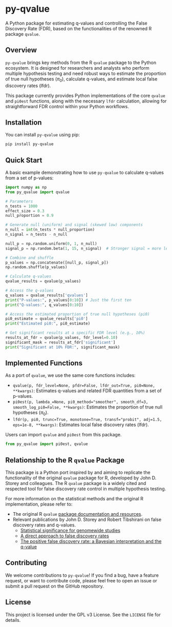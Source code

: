 # py-qvalue

A Python package for estimating q-values and controlling the False Discovery
Rate (FDR), based on the functionalities of the renowned R package `qvalue`.

## Overview

`py-qvalue` brings key methods from the R `qvalue` package to the Python
ecosystem. It is designed for researchers and analysts who perform multiple
hypothesis testing and need robust ways to estimate the proportion of true null
hypotheses ($\pi_0$), calculate q-values, and estimate local false discovery
rates (lfdr).

This package currently provides Python implementations of the core `qvalue` and
`pi0est` functions, along with the necessary `lfdr` calculation, allowing for
straightforward FDR control within your Python workflows.

## Installation

You can install `py-qvalue` using pip:

```bash
pip install py-qvalue
```

## Quick Start

A basic example demonstrating how to use `py-qvalue` to calculate
q-values from a set of p-values:

```python
import numpy as np
from py_qvalue import qvalue

# Parameters
n_tests = 1000
effect_size = 0.3
null_proportion = 0.9

# Generate null (uniform) and signal (skewed low) components
n_null = int(n_tests * null_proportion)
n_signal = n_tests - n_null

null_p = np.random.uniform(0, 1, n_null)
signal_p = np.random.beta(1, 15, n_signal)  # Stronger signal = more left skew

# Combine and shuffle
p_values = np.concatenate([null_p, signal_p])
np.random.shuffle(p_values)

# Calculate q-values
qvalue_results = qvalue(p_values)

# Access the q-values
q_values = qvalue_results['qvalues']
print("P-values:", p_values[0:10]) # Just the first ten
print("Q-values:", q_values[0:10])

# Access the estimated proportion of true null hypotheses (pi0)
pi0_estimate = qvalue_results['pi0']
print("Estimated pi0:", pi0_estimate)

# Get significant results at a specific FDR level (e.g., 10%)
results_at_fdr = qvalue(p_values, fdr_level=0.10)
significant_mask = results_at_fdr['significant']
print("Significant at 10% FDR:", significant_mask)
```

## Implemented Functions

As a port of `qvalue`, we use the same core functions includes:

* `qvalue(p, fdr_level=None, pfdr=False, lfdr_out=True, pi0=None, **kwargs)`:
  Estimates q-values and related FDR quantities from a set of p-values.
* `pi0est(p, lambda_=None, pi0_method="smoother", smooth_df=3, smooth_log_pi0=False, **kwargs)`:
  Estimates the proportion of true null hypotheses ($\pi_0$).
* `lfdr(p, pi0, trunc=True, monotone=True, transf="probit", adj=1.5, eps=1e-8, **kwargs)`:
  Estimates local false discovery rates (lfdr).

Users can import `qvalue` and `pi0est` from this package.

``` python
from py_qvalue import pi0est, qvalue
```

## Relationship to the R `qvalue` Package

This package is a Python port inspired by and aiming to replicate the
functionality of the original `qvalue` package for R, developed by John D.
Storey and colleagues. The R `qvalue` package is a widely cited and respected
tool for false discovery rate control in multiple hypothesis testing.

For more information on the statistical methods and the original R
implementation, please refer to:

* The original R `qvalue` [package documentation and resources](https://bioconductor.org/packages/release/bioc/html/qvalue.html).
* Relevant publications by John D. Storey and Robert Tibshirani on false discovery rates and q-values.
  - [Statistical significance for genomewide studies](https://www.pnas.org/doi/abs/10.1073/pnas.1530509100)
  - [A direct approach to false discovery rates](https://academic.oup.com/jrsssb/article-abstract/64/3/479/7098513)
  - [The positive false discovery rate: a Bayesian interpretation and the q-value](https://projecteuclid.org/journals/annals-of-statistics/volume-31/issue-6/The-positive-false-discovery-rate--a-Bayesian-interpretation-and/10.1214/aos/1074290335.full)

## Contributing

We welcome contributions to `py-qvalue`! If you find a bug, have a feature
request, or want to contribute code, please feel free to open an issue or submit
a pull request on the GitHub repository.

## License

This project is licensed under the GPL v3 License. See the `LICENSE` file for
details.
